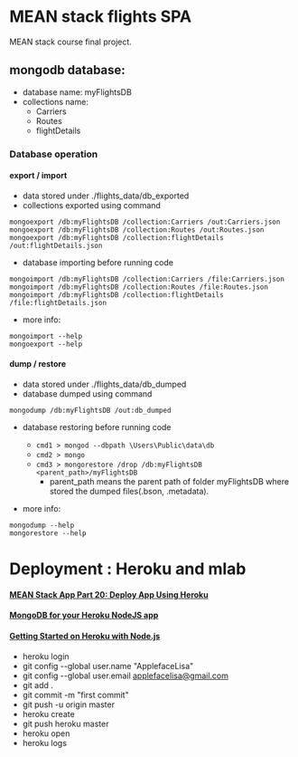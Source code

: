 # MEAN stack flights SPA

MEAN stack course final project.

## mongodb database:
- database name: myFlightsDB
- collections name:
  - Carriers
  - Routes
  - flightDetails

### Database operation
#### export / import
- data stored under ./flights_data/db_exported
- collections exported using command
```
mongoexport /db:myFlightsDB /collection:Carriers /out:Carriers.json
mongoexport /db:myFlightsDB /collection:Routes /out:Routes.json
mongoexport /db:myFlightsDB /collection:flightDetails /out:flightDetails.json
```

- database importing before running code
```
mongoimport /db:myFlightsDB /collection:Carriers /file:Carriers.json
mongoimport /db:myFlightsDB /collection:Routes /file:Routes.json
mongoimport /db:myFlightsDB /collection:flightDetails /file:flightDetails.json
```

- more info:
```
mongoimport --help
mongoexport --help
```

#### dump / restore
- data stored under ./flights_data/db_dumped
- database dumped using command
```
mongodump /db:myFlightsDB /out:db_dumped
```

- database restoring before running code
  - `cmd1 > mongod --dbpath \Users\Public\data\db`
  - `cmd2 > mongo`
  - `cmd3 > mongorestore /drop /db:myFlightsDB <parent_path>/myFlightsDB`
    - parent_path means the parent path of folder myFlightsDB where stored
      the dumped files(.bson, .metadata).

- more info:
```
mongodump --help
mongorestore --help
```


# Deployment : Heroku and mlab
#### [MEAN Stack App Part 20: Deploy App Using Heroku](https://www.youtube.com/watch?v=IhU6x94eTXU)
#### [MongoDB for your Heroku NodeJS app](https://www.youtube.com/watch?v=GDqtv1eGGpA&t=13s)
#### [Getting Started on Heroku with Node.js](https://devcenter.heroku.com/articles/getting-started-with-nodejs#deploy-the-app)

- heroku login
- git config --global user.name "ApplefaceLisa"
- git config --global user.email applefacelisa@gmail.com
- git add .
- git commit -m "first commit"
- git push -u origin master
- heroku create
- git push heroku master
- heroku open
- heroku logs
